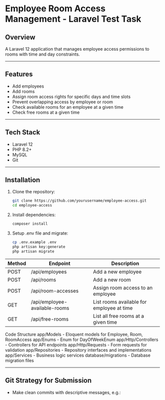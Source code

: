 # Employee Room Access Management - Laravel Test Task

## Overview
A Laravel 12 application that manages employee access permissions to rooms with time and day constraints.

---

## Features
- Add employees
- Add rooms
- Assign room access rights for specific days and time slots
- Prevent overlapping access by employee or room
- Check available rooms for an employee at a given time
- Check free rooms at a given time

---

## Tech Stack
- Laravel 12
- PHP 8.2+
- MySQL
- Git

---

## Installation

1. Clone the repository:

   ```bash
   git clone https://github.com/yourusername/employee-access.git
   cd employee-access

2. Install dependencies:

   ```bash
   composer install

3. Setup .env file and migrate:

    ```bash
    cp .env.example .env
    php artisan key:generate
    php artisan migrate

| Method | Endpoint                      | Description                               |
| ------ | ----------------------------- | ----------------------------------------- |
| POST   | /api/employees                | Add a new employee                        |
| POST   | /api/rooms                    | Add a new room                            |
| POST   | /api/room-accesses            | Assign room access to an employee         |
| GET    | /api/employee-available-rooms | List rooms available for employee at time |
| GET    | /api/free-rooms               | List all free rooms at a given time       |

Code Structure
app/Models - Eloquent models for Employee, Room, RoomAccess
app/Enums - Enum for DayOfWeekEnum
app/Http/Controllers - Controllers for API endpoints
app/Http/Requests - Form requests for validation
app/Repositories - Repository interfaces and implementations
app/Services - Business logic services
database/migrations - Database migration files


---

## Git Strategy for Submission

- Make clean commits with descriptive messages, e.g.:

